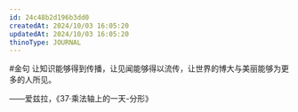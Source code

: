 ```yaml
---
id: 24c48b2d196b3dd0
createdAt: 2024/10/03 16:05:20
updatedAt: 2024/10/03 16:05:20
thinoType: JOURNAL
---
```

#金句 让知识能够得到传播，让见闻能够得以流传，让世界的博大与美丽能够为更多的人所见。

——爱兹拉，《37·乘法轴上的一天-分形》